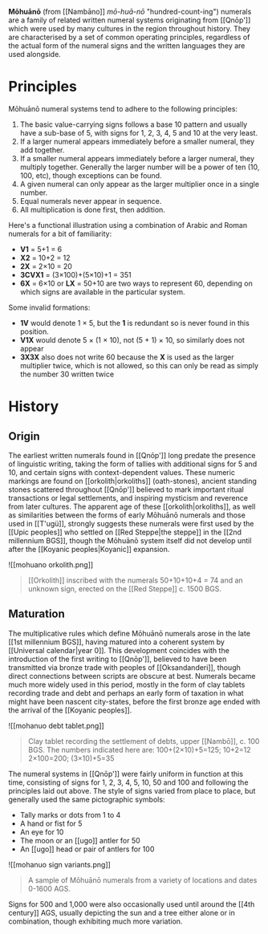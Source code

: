 **Mōhuānō** (from [[Nambāno]] *mō-huā-nō* "hundred-count-ing") numerals are a family of related written numeral systems originating from [[Qnōp']] which were used by many cultures in the region throughout history. They are characterised by a set of common operating principles, regardless of the actual form of the numeral signs and the written languages they are used alongside.
# Principles
Mōhuānō numeral systems tend to adhere to the following principles:
1. The basic value-carrying signs follows a base 10 pattern and usually have a sub-base of 5, with signs for 1, 2, 3, 4, 5 and 10 at the very least.
2. If a larger numeral appears immediately before a smaller numeral, they add together.
3. If a smaller numeral appears immediately before a larger numeral, they multiply together. Generally the larger number will be a power of ten (10, 100, etc), though exceptions can be found.
4. A given numeral can only appear as the larger multiplier once in a single number.
5. Equal numerals never appear in sequence.
6. All multiplication is done first, then addition.

Here's a functional illustration using a combination of Arabic and Roman numerals for a bit of familiarity:
- **V1** = 5+1 = 6
- **X2** = 10+2 = 12
- **2X** = 2×10 = 20
- **3CVX1** = (3×100)+(5×10)+1 = 351
- **6X** = 6×10 or **LX** = 50+10 are two ways to represent 60, depending on which signs are available in the particular system.

Some invalid formations:
- **1V** would denote 1 × 5, but the **1** is redundant so is never found in this position.
- **V1X** would denote 5 × (1 × 10), not (5 + 1) × 10, so similarly does not appear
- **3X3X** also does not write 60 because the **X** is used as the larger multiplier twice, which is not allowed, so this can only be read as simply the number 30 written twice
# History
## Origin
The earliest written numerals found in [[Qnōp']] long predate the presence of linguistic writing, taking the form of tallies with additional signs for 5 and 10, and certain signs with context-dependent values. These numeric markings are found on [[orkolith|orkoliths]] (oath-stones), ancient standing stones scattered throughout [[Qnōp']] believed to mark important ritual transactions or legal settlements, and inspiring mysticism and reverence from later cultures. The apparent age of these [[orkolith|orkoliths]], as well as similarities between the forms of early Mōhuānō numerals and those used in [[T'ugü]], strongly suggests these numerals were first used by the [[Upic peoples]] who settled on [[Red Steppe|the steppe]] in the [[2nd millennium BGS]], though the Mōhuānō system itself did not develop until after the [[Koyanic peoples|Koyanic]] expansion.

![[mohuano orkolith.png]]
> [[Orkolith]] inscribed with the numerals 50+10+10+4 = 74 and an unknown sign, erected on the [[Red Steppe]] c. 1500 BGS.
## Maturation
The multiplicative rules which define Mōhuānō numerals arose in the late [[1st millennium BGS]], having matured into a coherent system by [[Universal calendar|year 0]]. This development coincides with the introduction of the first writing to [[Qnōp']], believed to have been transmitted via bronze trade with peoples of [[Oksandanderi]], though direct connections between scripts are obscure at best. Numerals became much more widely used in this period, mostly in the form of clay tablets recording trade and debt and perhaps an early form of taxation in what might have been nascent city-states, before the first bronze age ended with the arrival of the [[Koyanic peoples]].

![[mohanuo debt tablet.png]]
> Clay tablet recording the settlement of debts, upper [[Nambō]], c. 100 BGS.
> The numbers indicated here are:
> 100+(2×10)+5=125; 10+2=12
> 2×100=200; (3×10)+5=35

The numeral systems in [[Qnōp']] were fairly uniform in function at this time, consisting of signs for 1, 2, 3, 4, 5, 10, 50 and 100 and following the principles laid out above. The style of signs varied from place to place, but generally used the same pictographic symbols:
- Tally marks or dots from 1 to 4
- A hand or fist for 5
- An eye for 10
- The moon or an [[ugo]] antler for 50
- An [[ugo]] head or pair of antlers for 100

![[mohanuo sign variants.png]]
> A sample of Mōhuānō numerals from a variety of locations and dates 0-1600 AGS.

Signs for 500 and 1,000 were also occasionally used until around the [[4th century]] AGS, usually depicting the sun and a tree either alone or in combination, though exhibiting much more variation.